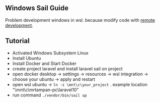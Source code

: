 ## Windows Sail Guide

Problem development windows in wsl. because modify code with [remote development](https://laravel.com/docs/10.x/installation#getting-started-on-windows).

## Tutorial

- Activated Windows Subsystem Linux
- Install Ubuntu
- Install Docker and Start Docker
- create project laravel and install laravel sail on project
- open docker desktop -> settings -> resources -> wsl integration -> choose your ubuntu -> apply and restart
- open wsl ubuntu -> `ln -s \mnt\c\your_project` . example location "\mnt\c\mrtampan-pc\laravel10" 
- run command `./vendor/bin/sail up`

